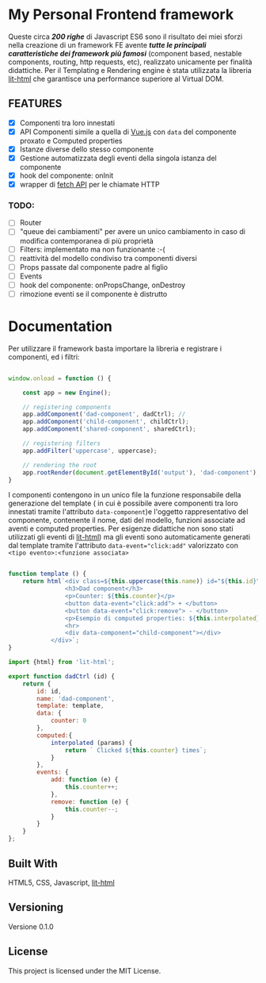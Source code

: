 # My Personal Frontend framework

Queste circa ***200 righe*** di Javascript ES6 sono il risultato dei miei sforzi nella creazione di un framework FE avente ___tutte le principali caratteristiche dei framework più famosi___ (component based, nestable components, routing, http requests, etc), realizzato unicamente per finalità didattiche. Per il Templating e Rendering engine è stata utilizzata la libreria [lit-html](https://github.com/polymer/lit-html) che garantisce una performance superiore al Virtual DOM.

## FEATURES
- [x] Componenti tra loro innestati 
- [x] API Componenti simile a quella di [Vue.js](https://vuejs.org) con ```data``` del componente proxato e Computed properties
- [x] Istanze diverse dello stesso componente
- [x] Gestione automatizzata degli eventi della singola istanza del componente
- [x] hook del componente: onInit
- [x] wrapper di [fetch API](https://github.com/github/fetch) per le chiamate HTTP

### TODO:
- [ ] Router
- [ ] "queue dei cambiamenti" per avere un unico cambiamento in caso di modifica contemporanea di più proprietà 
- [ ] Filters: implementato ma non funzionante :-(
- [ ] reattività del modello condiviso tra componenti diversi
- [ ] Props passate dal componente padre al figlio
- [ ] Events
- [ ] hook del componente: onPropsChange, onDestroy
- [ ] rimozione eventi se il componente è distrutto

# Documentation

Per utilizzare il framework basta importare la libreria e registrare i componenti, ed i filtri:
```javascript

window.onload = function () {

    const app = new Engine();

    // registering components
    app.addComponent('dad-component', dadCtrl); //  
    app.addComponent('child-component', childCtrl);
    app.addComponent('shared-component', sharedCtrl);

    // registering filters
    app.addFilter('uppercase', uppercase);

    // rendering the root
    app.rootRender(document.getElementById('output'), 'dad-component');
}
```

I componenti contengono in un unico file la funzione responsabile della generazione del template ( in cui è possibile avere componenti tra loro innestati tramite l'attributo ```data-component```)e l'oggetto rappresentativo del componente, contenente il nome, dati del modello, funzioni associate ad aventi e computed properties. Per esigenze didattiche non sono stati utilizzati gli eventi di [lit-html](https://github.com/polymer/lit-html)) ma gli eventi sono automaticamente generati dal template tramite l'attributo ```data-event="click:add"``` valorizzato con ```<tipo evento>:<funzione associata>```

```javascript

function template () {
    return html`<div class=${this.uppercase(this.name)} id="${this.id}">
                <h3>Dad component</h3>  
                <p>Counter: ${this.counter}</p>
                <button data-event="click:add"> + </button>
                <button data-event="click:remove"> - </button>
                <p>Esempio di computed properties: ${this.interpolated}</p>
                <hr> 
                <div data-component="child-component"></div>
            </div>`;
}

import {html} from 'lit-html';

export function dadCtrl (id) {
    return {
        id: id,
        name: 'dad-component',
        template: template,
        data: {
            counter: 0
        },
        computed:{
            interpolated (params) {
                return ` Clicked ${this.counter} times`;
            }
        },
        events: {
            add: function (e) {
                this.counter++;
            },
            remove: function (e) {
                this.counter--;
            }
        }
    }
};
```

## Built With

HTML5, CSS, Javascript, [lit-html](https://github.com/polymer/lit-html)

## Versioning

Versione 0.1.0

## License

This project is licensed under the MIT License.






